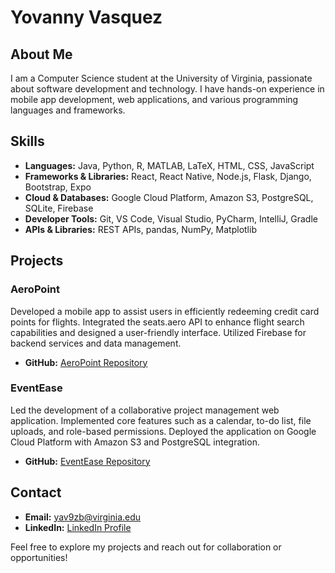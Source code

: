 # Yovanny Vasquez

## About Me
I am a Computer Science student at the University of Virginia, passionate about software development and technology. I have hands-on experience in mobile app development, web applications, and various programming languages and frameworks.

## Skills
- **Languages:** Java, Python, R, MATLAB, LaTeX, HTML, CSS, JavaScript
- **Frameworks & Libraries:** React, React Native, Node.js, Flask, Django, Bootstrap, Expo
- **Cloud & Databases:** Google Cloud Platform, Amazon S3, PostgreSQL, SQLite, Firebase
- **Developer Tools:** Git, VS Code, Visual Studio, PyCharm, IntelliJ, Gradle
- **APIs & Libraries:** REST APIs, pandas, NumPy, Matplotlib

## Projects

### AeroPoint
Developed a mobile app to assist users in efficiently redeeming credit card points for flights. Integrated the seats.aero API to enhance flight search capabilities and designed a user-friendly interface. Utilized Firebase for backend services and data management.
- **GitHub:** [AeroPoint Repository](https://github.com/AbhayaUVA/AeroPoint)

### EventEase
Led the development of a collaborative project management web application. Implemented core features such as a calendar, to-do list, file uploads, and role-based permissions. Deployed the application on Google Cloud Platform with Amazon S3 and PostgreSQL integration.
- **GitHub:** [EventEase Repository](https://github.com/uva-cs3240-f24/project-b-12)

## Contact
- **Email:** [yav9zb@virginia.edu](mailto:yav9zb@virginia.edu)
- **LinkedIn:** [LinkedIn Profile](https://www.linkedin.com/in/yav9zb)

Feel free to explore my projects and reach out for collaboration or opportunities!
